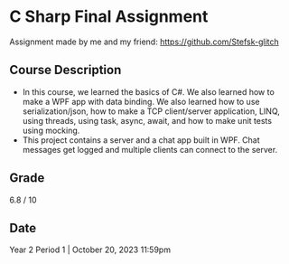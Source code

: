 # C Sharp Final Assignment
Assignment made by me and my friend: https://github.com/Stefsk-glitch

## Course Description
- In this course, we learned the basics of C#. We also learned how to make a WPF app with data binding. We also learned how to use serialization/json, how to make a TCP client/server application, LINQ, using threads, using task, async, await, and how to make unit tests using mocking.
- This project contains a server and a chat app built in WPF. Chat messages get logged and multiple clients can connect to the server.

## Grade
6.8 / 10

## Date
Year 2 Period 1 | October 20, 2023 11:59pm

